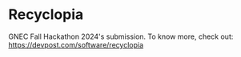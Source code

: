 # Recyclopia
GNEC Fall Hackathon 2024's submission.
To know more, check out: https://devpost.com/software/recyclopia